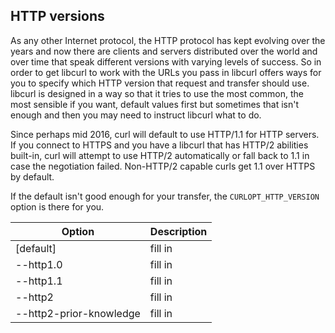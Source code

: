 ## HTTP versions

As any other Internet protocol, the HTTP protocol has kept evolving over the
years and now there are clients and servers distributed over the world and
over time that speak different versions with varying levels of success. So in
order to get libcurl to work with the URLs you pass in libcurl offers ways for
you to specify which HTTP version that request and transfer should
use. libcurl is designed in a way so that it tries to use the most common, the
most sensible if you want, default values first but sometimes that isn't
enough and then you may need to instruct libcurl what to do.

Since perhaps mid 2016, curl will default to use HTTP/1.1 for HTTP servers. If
you connect to HTTPS and you have a libcurl that has HTTP/2 abilities
built-in, curl will attempt to use HTTP/2 automatically or fall back to 1.1 in
case the negotiation failed. Non-HTTP/2 capable curls get 1.1 over HTTPS by
default.

If the default isn't good enough for your transfer, the `CURLOPT_HTTP_VERSION`
option is there for you.

| Option                              | Description |
|-------------------------------------|-------------|
| [default]                           | fill in
| --http1.0                           | fill in
| --http1.1                           | fill in
| --http2                             | fill in
| --http2-prior-knowledge             | fill in
